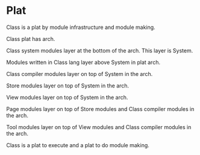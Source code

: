 # Plat

Class is a plat by module infrastructure and module making.

Class plat has arch.

Class system modules layer at the bottom of the arch.
This layer is System.

Modules written in Class lang layer above System in plat arch.

Class compiler modules layer on top of System in the arch.

Store modules layer on top of System in the arch.

View modules layer on top of System in the arch.

Page modules layer on top of Store modules and Class compiler modules in the arch.

Tool modules layer on top of View modules and Class compiler modules in the arch.

Class is a plat to execute and a plat to do module making.